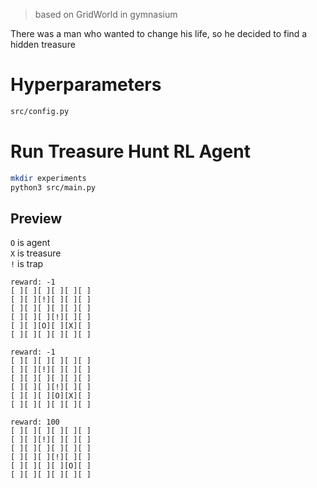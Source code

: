 > based on GridWorld in gymnasium

There was a man who wanted to change his life, so he decided to find a hidden treasure

# Hyperparameters
```bash
src/config.py
```

# Run Treasure Hunt RL Agent
```bash
mkdir experiments
python3 src/main.py
```
## Preview
```O``` is agent  
```X``` is treasure  
```!``` is trap  

```
reward: -1
[ ][ ][ ][ ][ ][ ]
[ ][ ][!][ ][ ][ ]
[ ][ ][ ][ ][ ][ ]
[ ][ ][ ][!][ ][ ]
[ ][ ][O][ ][X][ ]
[ ][ ][ ][ ][ ][ ]

reward: -1
[ ][ ][ ][ ][ ][ ]
[ ][ ][!][ ][ ][ ]
[ ][ ][ ][ ][ ][ ]
[ ][ ][ ][!][ ][ ]
[ ][ ][ ][O][X][ ]
[ ][ ][ ][ ][ ][ ]

reward: 100
[ ][ ][ ][ ][ ][ ]
[ ][ ][!][ ][ ][ ]
[ ][ ][ ][ ][ ][ ]
[ ][ ][ ][!][ ][ ]
[ ][ ][ ][ ][O][ ]
[ ][ ][ ][ ][ ][ ]
```
